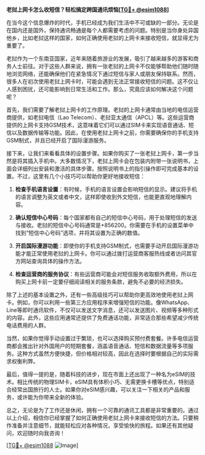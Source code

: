 **老挝上网卡怎么收短信？轻松搞定跨国通讯烦恼[[TG💪+ @esim1088](https://t.me/s/esim1088)]**

在当今这个信息爆炸的时代，手机已经成为我们生活中不可或缺的一部分。无论是在国内还是国外，保持通讯畅通是每个人都需要考虑的问题。特别是当你身处异国他乡，比如老挝这样的国家，如何正确使用老挝的上网卡来接收短信，就显得尤为重要了。

老挝作为一个东南亚国家，近年来随着旅游业的发展，吸引了越来越多的游客和商务人士前往。对于这些人群来说，拥有一张老挝的上网卡不仅能够帮助他们随时随地浏览网络，还能确保他们在紧急情况下通过短信与家人或朋友保持联系。然而，很多人在初次使用老挝上网卡时，可能会遇到无法正常接收短信的问题。这不仅让人感到困扰，还可能影响到日常生活和工作。那么，究竟应该如何解决这个问题呢？

首先，我们需要了解老挝上网卡的工作原理。老挝的上网卡通常由当地的电信运营商提供，如老挝电信（Lao Telecom）、老挝亚太通信（APCL）等。这些运营商提供的上网卡支持GSM技术，这意味着它们可以通过SIM卡来实现语音通话、短信以及数据传输等功能。因此，在使用老挝上网卡之前，你需要确保你的手机支持GSM制式，并且已经开启了国际漫游服务。

接下来，让我们来看看具体的设置步骤。如果你购买了一张老挝上网卡，第一步当然是将其插入手机中。大多数情况下，老挝上网卡会在包装内附带一张说明书，上面会详细列出安装和激活的具体步骤。按照说明书上的指引操作即可完成基本的设置。不过，这里有几个小技巧可以帮助你更好地接收短信：

1. **检查手机语言设置**：有时候，手机的语言设置会影响短信的显示。建议将手机的语言调整为英文或者中文，这样即使收到外文短信，也能更直观地理解内容。
   
2. **确认短信中心号码**：每个国家都有自己的短信中心号码，用于处理短信的发送与接收。老挝的短信中心号码通常是+856200。你需要在手机的设置菜单中找到“短信中心号码”选项，并将其设置为正确的数值。

3. **开启国际漫游功能**：即使你的手机支持GSM制式，也需要手动开启国际漫游功能才能正常使用老挝的上网卡。你可以通过拨打运营商客服热线或者访问其官方网站查询具体的操作方法。

4. **检查运营商的服务协议**：有些运营商可能会对短信服务收取额外费用，所以在购买上网卡前一定要仔细阅读相关的服务条款，避免不必要的经济损失。

除了上述的基本设置之外，还有一些高级技巧可以帮助你更高效地使用老挝上网卡。例如，你可以利用一些第三方应用程序来增强短信的功能。像WhatsApp、Line等即时通讯软件，不仅可以发送文字消息，还可以发送图片、视频等多种形式的内容。此外，这些应用通常还提供了免费通话功能，非常适合那些希望减少传统电话费用的人群。

当然，如果你觉得手动设置过于繁琐，也可以选择购买预付费套餐。许多电信运营商都会推出针对外国用户的短期套餐，涵盖语音通话、短信和数据流量等多项服务。这种方式虽然方便快捷，但价格相对较高，因此在选择时要根据自己的实际需求权衡利弊。

最后，值得一提的是，随着科技的进步，现在市面上还出现了一种名为eSIM的技术。相比传统的物理SIM卡，eSIM具有体积小巧、无需更换卡槽等优点，特别适合经常出国旅行的人士。如果你对eSIM感兴趣，可以关注一下相关的产品和服务，或许能为你带来全新的体验。

总之，无论是为了工作还是休闲，拥有一个可靠的通讯工具都是非常重要的。通过以上介绍，相信你已经掌握了如何正确使用老挝上网卡来接收短信的方法。只要稍作准备并注意细节，就能轻松应对各种情况，享受愉快的旅程。如果还有其他疑问，欢迎随时向我咨询！

[[TG💪+ @esim1088](https://t.me/s/esim1088) ![Image](https://i.postimg.cc/4NQfJmqS/Snipaste-2025-05-13-00-14-12.png)]